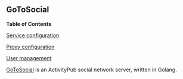 ## GoToSocial

**Table of Contents**

[Service configuration](#modules-services-gotosocial-service-configuration)

[Proxy configuration](#modules-services-gotosocial-proxy-configuration)

[User management](#modules-services-gotosocial-user-management)

[GoToSocial](https://gotosocial.org/) is an ActivityPub social network server, written in Golang.
